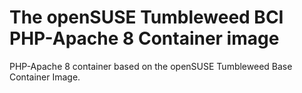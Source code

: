 # The openSUSE Tumbleweed BCI PHP-Apache 8 Container image

PHP-Apache 8 container based on the openSUSE Tumbleweed Base Container Image.
